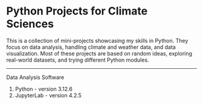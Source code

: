 # Python Projects for Climate Sciences

This is a collection of mini-projects showcasing my skills in Python. They focus on data analysis, handling climate and weather data, and data visualization. Most of these projects are based on random ideas, exploring real-world datasets, and trying different Python modules.

------------

Data Analysis Software

1. Python - version 3.12.6
2. JupyterLab - version 4.2.5
